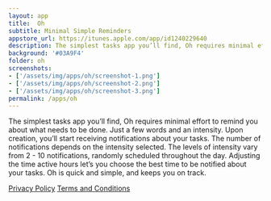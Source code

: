 ```yaml
---
layout: app
title:  Oh
subtitle: Minimal Simple Reminders
appstore_url: https://itunes.apple.com/app/id1240229640
description: The simplest tasks app you’ll find, Oh requires minimal effort to remind you about what needs to be done.
background: '#03A9F4'
folder: oh
screenshots:
- ['/assets/img/apps/oh/screenshot-1.png']
- ['/assets/img/apps/oh/screenshot-2.png']
- ['/assets/img/apps/oh/screenshot-3.png']
permalink: /apps/oh
---
```

The simplest tasks app you’ll find, Oh requires minimal effort to remind you about what needs to be done. Just a few words and an intensity. Upon creation, you’ll start receiving notifications about your tasks. The number of notifications depends on the intensity selected. The levels of intensity vary from 2 - 10 notifications, randomly scheduled throughout the day. Adjusting the time active hours let’s you choose the best time to be notified about your tasks. Oh is quick and simple, and keeps you on track.

<a href="/privacy_policy/">Privacy Policy</a>
<a href="/terms_and_conditions/">Terms and Conditions</a>
